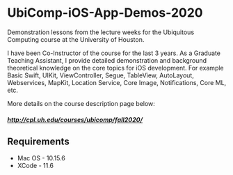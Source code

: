 # UbiComp-iOS-App-Demos-2020
Demonstration lessons from the lecture weeks for the Ubiquitous Computing course at the University of Houston.

I have been Co-Instructor of the course for the last 3 years. As a Graduate Teaching Assistant, I provide detailed demonstration and background theoretical knowledge on the core topics for iOS development. For example Basic Swift, UIKit, ViewController, Segue, TableView, AutoLayout, Webservices, MapKit, Location Service, Core Image, Notifications, Core ML, etc.

More details on the course description page below:

##### http://cpl.uh.edu/courses/ubicomp/fall2020/

## Requirements
  - Mac OS - 10.15.6
  - XCode - 11.6

